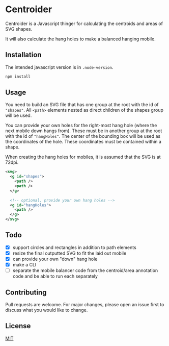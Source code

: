 # Centroider

Centroider is a Javascript thinger for calculating the centroids and areas of SVG shapes.

It will also calculate the hang holes to make a balanced hanging mobile.

## Installation

The intended javascript version is in `.node-version`.

```bash
npm install
```

## Usage

You need to build an SVG file that has one group at the root with the id of `"shapes"`. All `<path>` elements nested as direct children of the shapes group will be used.

You can provide your own holes for the right-most hang hole (where the next mobile down hangs from). These must be in another group at the root with the id of `"hangHoles"`. The center of the bounding box will be used as the coordinates of the hole. These coordinates must be contained within a shape.

When creating the hang holes for mobiles, it is assumed that the SVG is at 72dpi.

```xml
<svg>
  <g id="shapes">
    <path />
    <path />
  </g>
  
  <!-- optional, provide your own hang holes -->
  <g id="hangHoles">
    <path />
  </g>
</svg>
```

## Todo

- [x] support circles and rectangles in addition to path elements
- [x] resize the final outputted SVG to fit the laid out mobile
- [x] can provide your own "down" hang hole
- [x] make a CLI
- [ ] separate the mobile balancer code from the centroid/area annotation code and be able to run each separately

## Contributing
Pull requests are welcome. For major changes, please open an issue first to discuss what you would like to change.

## License
[MIT](https://choosealicense.com/licenses/mit/)

